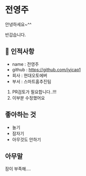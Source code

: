 # 전영주
안녕하세요~^^

반갑습니다.

## 🥸 인적사항
  
- name : 전영주
- github : https://github.com/jyjcap1
- 회사 : 현대오토에버
- 부서 : 스마트홈추진팀


1. PR검토가 필요합니다..!!!
2. 이부분 수정했어요
## 좋아하는 것

- 놀기
- 잠자기
- 아무것도 안하기

##  아무말
잠이 부족해....
